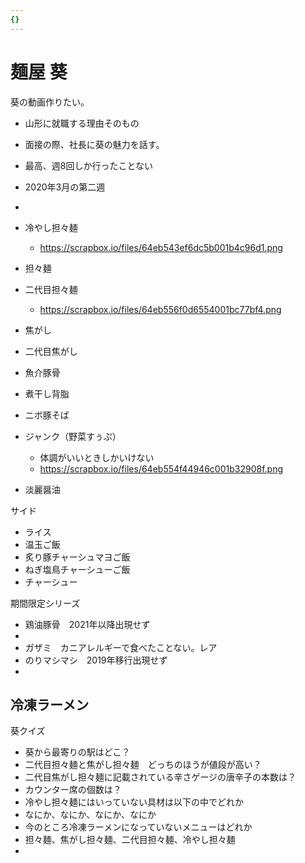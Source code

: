 ```yaml
---
{}
---
```

# 麺屋 葵

葵の動画作りたい。

- 山形に就職する理由そのもの  
- 面接の際、社長に葵の魅力を話す。  
- 最高、週8回しか行ったことない  
- 2020年3月の第二週  
-  

- 冷やし担々麺
    - https://scrapbox.io/files/64eb543ef6dc5b001b4c96d1.png
- 担々麺
- 二代目担々麺
    - https://scrapbox.io/files/64eb556f0d6554001bc77bf4.png
- 焦がし
- 二代目焦がし
- 魚介豚骨
- 煮干し背脂
- ニボ豚そば
- ジャンク（野菜すぅぷ）
    - 体調がいいときしかいけない
    - https://scrapbox.io/files/64eb554f44946c001b32908f.png
- 淡麗醤油

サイド

- ライス  
- 温玉ご飯  
- 炙り豚チャーシュマヨご飯  
- ねぎ塩鳥チャーシューご飯  
- チャーシュー  

期間限定シリーズ

- 鶏油豚骨　2021年以降出現せず  
-  
- ガザミ　カニアレルギーで食べたことない。レア  
- のりマシマシ　2019年移行出現せず  
-  

## 冷凍ラーメン

葵クイズ

- 葵から最寄りの駅はどこ？  
- 二代目担々麺と焦がし担々麺　どっちのほうが値段が高い？  
- 二代目焦がし担々麺に記載されている辛さゲージの唐辛子の本数は？  
- カウンター席の個数は？  
- 冷やし担々麺にはいっていない具材は以下の中でどれか  
- なにか、なにか、なにか、なにか  
- 今のところ冷凍ラーメンになっていないメニューはどれか  
- 担々麺、焦がし担々麺、二代目担々麺、冷やし担々麺  
-